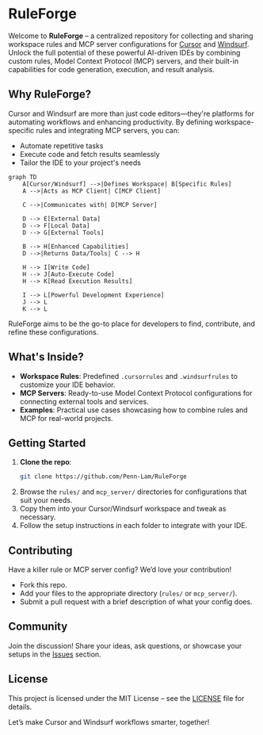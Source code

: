 # RuleForge

Welcome to **RuleForge** – a centralized repository for collecting and sharing workspace rules and MCP server configurations for [Cursor](https://cursor.com) and [Windsurf](https://windsurf.run). Unlock the full potential of these powerful AI-driven IDEs by combining custom rules, Model Context Protocol (MCP) servers, and their built-in capabilities for code generation, execution, and result analysis.

## Why RuleForge?
Cursor and Windsurf are more than just code editors—they're platforms for automating workflows and enhancing productivity. By defining workspace-specific rules and integrating MCP servers, you can:
- Automate repetitive tasks
- Execute code and fetch results seamlessly
- Tailor the IDE to your project's needs

```mermaid
graph TD
    A[Cursor/Windsurf] -->|Defines Workspace| B[Specific Rules]
    A -->|Acts as MCP Client| C[MCP Client]
    
    C -->|Communicates with| D[MCP Server]
    
    D --> E[External Data]
    D --> F[Local Data]
    D --> G[External Tools]
    
    B --> H[Enhanced Capabilities]
    D -->|Returns Data/Tools| C --> H
    
    H --> I[Write Code]
    H --> J[Auto-Execute Code]
    H --> K[Read Execution Results]
    
    I --> L[Powerful Development Experience]
    J --> L
    K --> L
```

RuleForge aims to be the go-to place for developers to find, contribute, and refine these configurations.

## What's Inside?
- **Workspace Rules**: Predefined `.cursorrules` and `.windsurfrules` to customize your IDE behavior.
- **MCP Servers**: Ready-to-use Model Context Protocol configurations for connecting external tools and services.
- **Examples**: Practical use cases showcasing how to combine rules and MCP for real-world projects.

## Getting Started
1. **Clone the repo**:
   ```bash
   git clone https://github.com/Penn-Lam/RuleForge
   ```
2. Browse the `rules/` and `mcp_server/` directories for configurations that suit your needs.
3. Copy them into your Cursor/Windsurf workspace and tweak as necessary.
4. Follow the setup instructions in each folder to integrate with your IDE.

## Contributing
Have a killer rule or MCP server config? We’d love your contribution! 
- Fork this repo.
- Add your files to the appropriate directory (`rules/` or `mcp_server/`).
- Submit a pull request with a brief description of what your config does.

## Community
Join the discussion! Share your ideas, ask questions, or showcase your setups in the [Issues](https://github.com/Penn-Lam/RuleForge/issues) section.

## License
This project is licensed under the MIT License – see the [LICENSE](LICENSE) file for details.

Let’s make Cursor and Windsurf workflows smarter, together!
